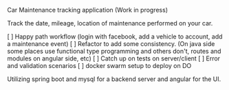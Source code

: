 Car Maintenance tracking application (Work in progress)

Track the date, mileage, location of maintenance performed on your car.

[ ] Happy path workflow (login with facebook, add a vehicle to account, add a maintenance event)
[ ] Refactor to add some consistency. (On java side some places use functional type programming and others don't, routes and modules on angular side, etc)
[ ] Catch up on tests on server/client
[ ] Error and validation scenarios 
[ ] docker swarm setup to deploy on DO

Utilizing spring boot and mysql for a backend server and angular for the UI. 